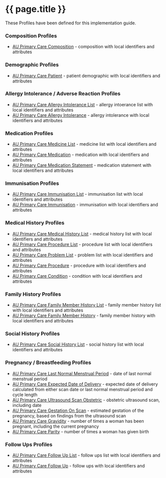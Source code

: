 <!-- profiles.md {% comment %}
*****************************************************************************************
*                            WARNING: DO NOT EDIT THIS FILE                             *
*                                                                                       *
* This file is generated by SUSHI. Any edits you make to this file will be overwritten. *
*                                                                                       *
* To change the contents of this file, edit the original source file at:                *
* ig-data/input/pagecontent/profiles.md                                                 *
*****************************************************************************************
{% endcomment %} -->
# {{ page.title }}

These Profiles have been defined for this implementation guide.

### Composition Profiles
* [AU Primary Care Composition](StructureDefinition-AUPrimaryCareComposition.html) - composition with local identifiers and attributes

### Demographic Profiles
* [AU Primary Care Patient](StructureDefinition-AUPrimaryCarePatient.html) - patient demographic with local identifiers and attributes

### Allergy Intolerance / Adverse Reaction Profiles
* [AU Primary Care Allergy Intolerance List](StructureDefinition-AUPrimaryCareAllergyIntoleranceList.html) - allergy intoerance list with local identifiers and attributes
* [AU Primary Care Allergy Intolerance](StructureDefinition-AUPrimaryCareAllergyIntolerance.html) - allergy intolerance with local identifiers and attributes

### Medication Profiles
* [AU Primary Care Medicine List](StructureDefinition-AUPrimaryCareMedicineList.html) - medicine list with local identifiers and attributes
* [AU Primary Care Medication](StructureDefinition-AUPrimaryCareMedication.html) - medication with local identifiers and attributes
* [AU Primary Care Medication Statement](StructureDefinition-AUPrimaryCareMedicationStatement.html) - medication statement with local identifiers and attributes

### Immunisation Profiles
* [AU Primary Care Immunisation List](StructureDefinition-AUPrimaryCareImmunisationList.html) - immunisation list with local identifiers and attributes
* [AU Primary Care Immunisation](StructureDefinition-AUPrimaryCareImmunisation.html) - immunisation with local identifiers and attributes

### Medical History Profiles
* [AU Primary Care Medical History List](StructureDefinition-AUPrimaryCareMedicalhistoryList.html) - medical history list with local identifiers and attributes
* [AU Primary Care Procedure List](StructureDefinition-AUPrimaryCareProcedureList.html) - procedure list with local identifiers and attributes
* [AU Primary Care Problem List](StructureDefinition-AUPrimaryCareProblemList.html) - problem list with local identifiers and attributes
* [AU Primary Care Procedure](StructureDefinition-AUPrimaryCareProcedure.html) - procedure with local identifiers and attributes
* [AU Primary Care Condition](StructureDefinition-AUPrimaryCareCondition.html) - condition with local identifiers and attributes

### Family History Profiles
* [AU Primary Care Family Member History List](StructureDefinition-AUPrimaryCareFamilyMemberHistoryList.html) - family member history list with local identifiers and attributes
* [AU Primary Care Family Member History](StructureDefinition-AUPrimarycareFamilyMemberHistory.html) - family member history with local identifiers and attributes

### Social History Profiles
* [AU Primary Care Social History List](StructureDefinition-AUPrimaryCareSocialHistoryList.html) - social history list with local identifiers and attributes

### Pregnancy / Breastfeeding Profiles
* [AU Primary Care Last Normal Menstrual Period](StructureDefinition-AUPrimaryCareObservation-lnmp.html) - date of last normal menstrual period
* [AU Primary Care Expected Date of Delivery](StructureDefinition-AUPrimaryCareObservation-edd.html) - expected date of delivery calculated from either scan date or last normal menstrual period and cycle length
* [AU Primary Care Ultrasound Scan Obstetric](StructureDefinition-AUPrimaryCareProcedure-ultrasoundscanobstetric.html) - obstetric ultrasound scan, including date
* [AU Primary Care Gestation On Scan](StructureDefinition-AUPrimaryCareObservation-gestationonscan.html) - estimated gestation of the pregnancy, based on findings from the ultrasound scan
* [AU Primary Care Gravidity](StructureDefinition-AUPrimaryCareObservation-gravidity.html) - number of times a woman has been pregnant, including the current pregnancy
* [AU Primary Care Parity](StructureDefinition-AUPrimaryCareObservation-parity.html) - number of times a woman has given birth

### Follow Ups Profiles
* [AU Primary Care Follow Up List](StructureDefinition-AUPrimaryCareFollowupList.html) - follow ups list with local identifiers and attributes
* [AU Primary Care Follow Up](StructureDefinition-AUPrimaryCareFollowup.html) - follow ups with local identifiers and attributes
